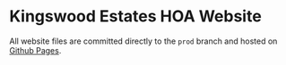 # Kingswood Estates HOA Website

All website files are committed directly to the `prod` branch and hosted on [Github Pages](https://pages.github.com).